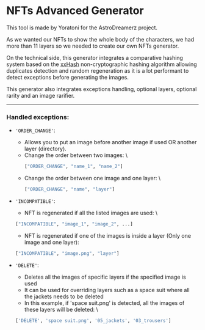 # NFTs Advanced Generator

This tool is made by Yoratoni for the AstroDreamerz project.

As we wanted our NFTs to show the whole body of the characters, we had more than 11 layers so we needed to create our own NFTs generator.

On the technical side, this generator integrates a comparative hashing system based on the [xxHash](https://github.com/Cyan4973/xxHash) non-cryptographic hashing algorithm allowing duplicates detection and random regeneration as it is a lot performant to detect exceptions before generating the images.

This generator also integrates exceptions handling, optional layers, optional rarity and an image rarifier.

---

### Handled exceptions:
  - `'ORDER_CHANGE'`:
      - Allows you to put an image before another image if used OR another layer (directory).
      - Change the order between two images: \
        ```py
        ["ORDER_CHANGE", "name_1", "name_2"]
        ```
      - Change the order between one image and one layer: \
        ```py
        ["ORDER_CHANGE", "name", "layer"]
        ```
        
  - `'INCOMPATIBLE'`:
      - NFT is regenerated if all the listed images are used: \
      ```py
      ["INCOMPATIBLE", "image_1", "image_2", ...]
      ```
      - NFT is regenerated if one of the images is inside a layer (Only one image and one layer):
      ```py
      ["INCOMPATIBLE", "image.png", "layer"]
      ```
      
  - `'DELETE'`:
      - Deletes all the images of specific layers if the specified image is used
      - It can be used for overriding layers such as a space suit where all the jackets needs to be deleted
      - In this example, if 'space suit.png' is detected, all the images of these layers will be deleted: \
      ```py
      ['DELETE', 'space suit.png', '05_jackets', '03_trousers']
      ```
      
      
